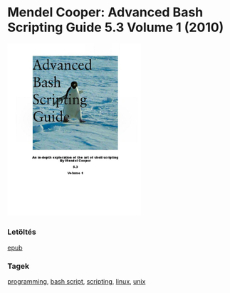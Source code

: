 # <a name="id_2">Mendel Cooper: Advanced Bash Scripting Guide 5.3 Volume 1 (2010)</a>
<img src="https://github.com/BercziSandor/calibre_lib/raw/main/libs/prog/Mendel%20Cooper/Advanced%20Bash%20Scripting%20Guide%205.3%20Vo%20%282%29/cover.jpg" alt="cover" width="300"/>

### Letöltés
[epub](https://github.com/BercziSandor/calibre_lib/raw/main/libs/prog/Mendel%20Cooper/Advanced%20Bash%20Scripting%20Guide%205.3%20Vo%20%282%29/Advanced%20Bash%20Scripting%20Guide%205%20-%20Mendel%20Cooper.epub)

### Tagek
[programming](https://github.com/berczisandor/calibre_lib/blob/main/libs/main/_tags/programming.md), [bash script](https://github.com/berczisandor/calibre_lib/blob/main/libs/main/_tags/bash%20script.md), [scripting](https://github.com/berczisandor/calibre_lib/blob/main/libs/main/_tags/scripting.md), [linux](https://github.com/berczisandor/calibre_lib/blob/main/libs/main/_tags/linux.md), [unix](https://github.com/berczisandor/calibre_lib/blob/main/libs/main/_tags/unix.md)

